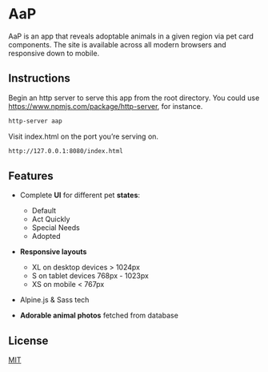 # AaP

AaP is an app that reveals adoptable animals in a given region via pet card components. The site is available across all modern browsers and responsive down to mobile.


## Instructions

Begin an http server to serve this app from the root directory. You could use https://www.npmjs.com/package/http-server, for instance.

```bash
http-server aap
```

Visit index.html on the port you’re serving on. 

```bash
http://127.0.0.1:8080/index.html
```

## Features

- Complete **UI** for different pet **states**:
  - Default
  - Act Quickly
  - Special Needs
  - Adopted

- **Responsive layouts**
  - XL on desktop devices > 1024px
  - S on tablet devices 768px - 1023px
  - XS on mobile < 767px

- Alpine.js & Sass tech

- **Adorable animal photos** fetched from database

## License
[MIT](https://choosealicense.com/licenses/mit/)
